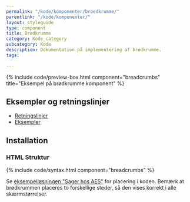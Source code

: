 ```yaml
---
permalink: "/kode/komponenter/broedkrumme/"
parentlink: "/kode/komponenter/"
layout: styleguide
type: component
title: Brødkrumme
category: Kode_category
subcategory: Kode
description: Dokumentation på implementering af brødkrumme.
tags: 

---
```

{% include code/preview-box.html component="breadcrumbs" title="Eksempel på brødkrumme komponent" %}

## Eksempler og retningslinjer

<ul class="nobullet-list">
<li><a href="/komponenter/broedkrumme/#retningslinjer">Retningslinjer</a></li>
<li><a href="/komponenter/broedkrumme/">Eksempler</a></li>
</ul>

## Installation

### HTML Struktur

{% include code/syntax.html component="breadcrumbs" %}

Se <a href="/eksempler/selvbetjeningsloesninger/#solution-7">eksempelløsningen "Sager hos AES"</a> for placering i koden. Bemærk at brødkrummen placeres to forskellige steder, så den vises korrekt i alle skærmstørrelser.